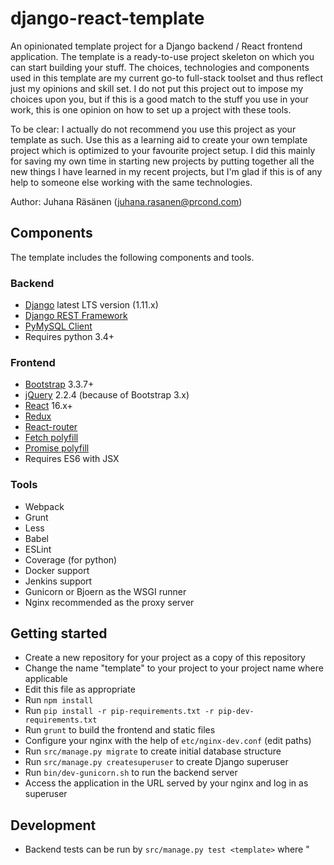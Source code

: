 # django-react-template

An opinionated template project for a Django backend / React frontend application. The
template is a ready-to-use project skeleton on which you can start building your stuff.
The choices, technologies and components used in this template are my current go-to
full-stack toolset and thus reflect just my opinions and skill set. I do not put this
project out to impose my choices upon you, but if this is a good match to the stuff you
use in your work, this is one opinion on how to set up a project with these tools.

To be clear: I actually do not recommend you use this project as your template as such.
Use this as a learning aid to create your own template project which is optimized to your
favourite project setup. I did this mainly for saving my own time in starting new projects
by putting together all the new things I have learned in my recent projects, but I'm glad
if this is of any help to someone else working with the same technologies.

Author: Juhana Räsänen ([juhana.rasanen@prcond.com](mailto:juhana.rasanen@prcond.com))


## Components

The template includes the following components and tools.

### Backend

* [Django](https://www.djangoproject.com) latest LTS version (1.11.x)
* [Django REST Framework](http://www.django-rest-framework.org)
* [PyMySQL Client](https://github.com/PyMySQL/mysqlclient-python)
* Requires python 3.4+

### Frontend

* [Bootstrap](http://getbootstrap.com/) 3.3.7+
* [jQuery](https://jquery.com) 2.2.4 (because of Bootstrap 3.x)
* [React](https://reactjs.org/) 16.x+
* [Redux](https://redux.js.org/)
* [React-router](https://github.com/ReactTraining/react-router)
* [Fetch polyfill](https://github.com/github/fetch)
* [Promise polyfill](https://github.com/taylorhakes/promise-polyfill)
* Requires ES6 with JSX

### Tools

* Webpack
* Grunt
* Less
* Babel
* ESLint
* Coverage (for python)
* Docker support
* Jenkins support
* Gunicorn or Bjoern as the WSGI runner
* Nginx recommended as the proxy server


## Getting started

* Create a new repository for your project as a copy of this repository
* Change the name "template" to your project to your project name where applicable
* Edit this file as appropriate
* Run `npm install`
* Run `pip install -r pip-requirements.txt -r pip-dev-requirements.txt`
* Run `grunt` to build the frontend and static files
* Configure your nginx with the help of `etc/nginx-dev.conf` (edit paths)
* Run `src/manage.py migrate` to create initial database structure
* Run `src/manage.py createsuperuser` to create Django superuser
* Run `bin/dev-gunicorn.sh` to run the backend server
* Access the application in the URL served by your nginx and log in as superuser

## Development

* Backend tests can be run by `src/manage.py test <template>` where "<template>" is your project name
* Backend and frontend code can be linted with `grunt lint`


## Docker builds

Based on my own Ubuntu-derived base images intended for ECS deployment, but undocumented
for the time being.


## Jenkins integration

Based on `django-jenkins` package and running (python) coverage tests and linters in Jenkins.
I have my own private Jenkins setup which is not publicly available; but here is the Jenkins
script I use to build this project itself:

```
#!/bin/bash
mkdir log
virtualenv --python=python3 env
source env/bin/activate
pip install -r pip-requirements.txt
pip install -r pip-dev-requirements.txt

export APPLICATION_ENVIRONMENT=jenkins
src/manage.py jenkins --enable-coverage --coverage-rcfile=.coveragerc --project-apps-tests
flake8_junit reports/flake8.report reports/flake8.report.xml

npm install
grunt eslint:jenkins
```


## TODO

Plenty of things, because this project is mostly about documenting the ongoing process
of learning by doing. Few TODO items in particular:

* Javascript test framework
* A sample of `fetch` usage, eg. password changing possibility in the UI
* ~~A sample REST API, potentially a generic REST view class for Django~~
